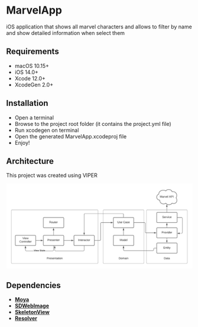 # MarvelApp

iOS application that shows all marvel characters and allows to filter by name and show detailed information when select them    

## Requirements

- macOS 10.15+
- iOS 14.0+
- Xcode 12.0+
- XcodeGen 2.0+

## Installation

- Open a terminal
- Browse to the project root folder (it contains the project.yml file)
- Run xcodegen on terminal
- Open the generated MarvelApp.xcodeproj file
- Enjoy!

## Architecture

This project was created using VIPER

![Architecture](architecture.png)

## Dependencies

- **[Moya](https://github.com/Moya/Moya)**
- **[SDWebImage](https://github.com/SDWebImage/SDWebImage.git)**
- **[SkeletonView](https://github.com/Juanpe/SkeletonView.git)**
- **[Resolver](https://github.com/hmlongco/Resolver.git)**
